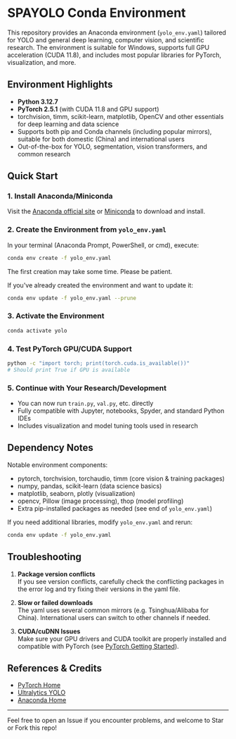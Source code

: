 # SPAYOLO Conda Environment

This repository provides an Anaconda environment (`yolo_env.yaml`) tailored for YOLO and general deep learning, computer vision, and scientific research. The environment is suitable for Windows, supports full GPU acceleration (CUDA 11.8), and includes most popular libraries for PyTorch, visualization, and more.

## Environment Highlights

- **Python 3.12.7**
- **PyTorch 2.5.1** (with CUDA 11.8 and GPU support)
- torchvision, timm, scikit-learn, matplotlib, OpenCV and other essentials for deep learning and data science
- Supports both pip and Conda channels (including popular mirrors), suitable for both domestic (China) and international users
- Out-of-the-box for YOLO, segmentation, vision transformers, and common research

## Quick Start

### 1. Install Anaconda/Miniconda

Visit the [Anaconda official site](https://www.anaconda.com/products/distribution) or [Miniconda](https://docs.conda.io/en/latest/miniconda.html) to download and install.

### 2. Create the Environment from `yolo_env.yaml`

In your terminal (Anaconda Prompt, PowerShell, or cmd), execute:

```bash
conda env create -f yolo_env.yaml
```

The first creation may take some time. Please be patient.

If you've already created the environment and want to update it:

```bash
conda env update -f yolo_env.yaml --prune
```

### 3. Activate the Environment

```bash
conda activate yolo
```

### 4. Test PyTorch GPU/CUDA Support

```bash
python -c "import torch; print(torch.cuda.is_available())"
# Should print True if GPU is available
```

### 5. Continue with Your Research/Development

- You can now run `train.py`, `val.py`, etc. directly
- Fully compatible with Jupyter, notebooks, Spyder, and standard Python IDEs
- Includes visualization and model tuning tools used in research

## Dependency Notes

Notable environment components:

- pytorch, torchvision, torchaudio, timm (core vision & training packages)
- numpy, pandas, scikit-learn (data science basics)
- matplotlib, seaborn, plotly (visualization)
- opencv, Pillow (image processing), thop (model profiling)
- Extra pip-installed packages as needed (see end of `yolo_env.yaml`)

If you need additional libraries, modify `yolo_env.yaml` and rerun:

```bash
conda env update -f yolo_env.yaml
```

## Troubleshooting

1. **Package version conflicts**  
   If you see version conflicts, carefully check the conflicting packages in the error log and try fixing their versions in the yaml file.

2. **Slow or failed downloads**  
   The yaml uses several common mirrors (e.g. Tsinghua/Alibaba for China). International users can switch to other channels if needed.

3. **CUDA/cuDNN Issues**  
   Make sure your GPU drivers and CUDA toolkit are properly installed and compatible with PyTorch (see [PyTorch Getting Started](https://pytorch.org/get-started/locally/)).

## References & Credits

- [PyTorch Home](https://pytorch.org/)
- [Ultralytics YOLO](https://github.com/ultralytics/ultralytics)
- [Anaconda Home](https://www.anaconda.com/)

---

Feel free to open an Issue if you encounter problems, and welcome to Star or Fork this repo!

